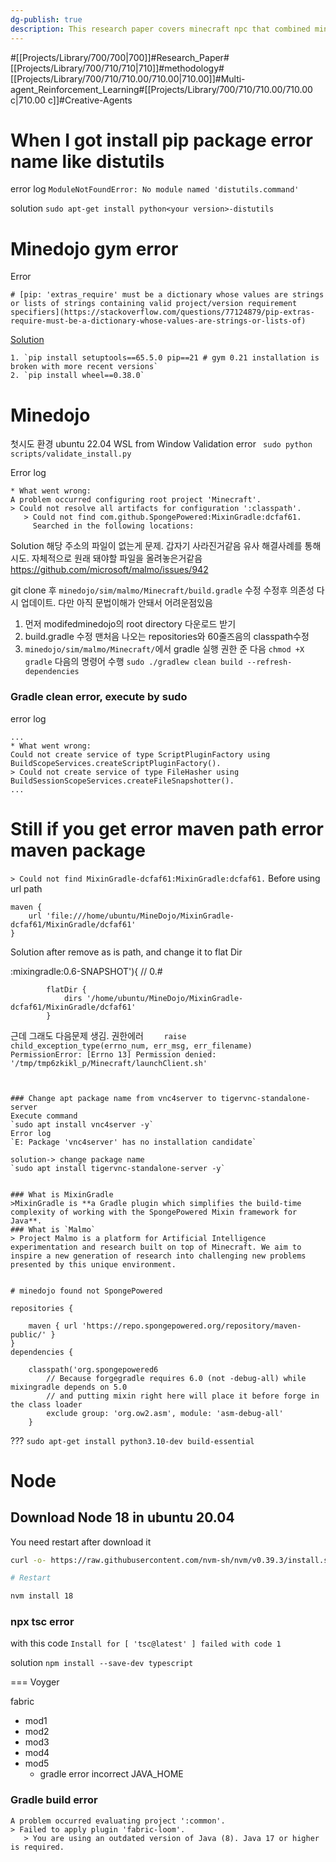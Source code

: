```yaml
---
dg-publish: true
description: This research paper covers minecraft npc that combined mindedojo and voyger. So this agent can learn new tasks by ordering human feedback
---
```

#[[Projects/Library/700/700\|700]]#Research_Paper#[[Projects/Library/700/710/710\|710]]#methodology#[[Projects/Library/700/710/710.00/710.00\|710.00]]#Multi-agent_Reinforcement_Learning#[[Projects/Library/700/710/710.00/710.00 c\|710.00 c]]#Creative-Agents

# When I got install pip package error name like distutils

error log
`ModuleNotFoundError: No module named 'distutils.command'`

solution
`sudo apt-get install python<your version>-distutils`
# Minedojo gym error 
 Error
 ```
 # [pip: 'extras_require' must be a dictionary whose values are strings or lists of strings containing valid project/version requirement specifiers](https://stackoverflow.com/questions/77124879/pip-extras-require-must-be-a-dictionary-whose-values-are-strings-or-lists-of)
```

[Solution](https://stackoverflow.com/questions/77124879/pip-extras-require-must-be-a-dictionary-whose-values-are-strings-or-lists-of) 
```
1. `pip install setuptools==65.5.0 pip==21 # gym 0.21 installation is broken with more recent versions`
2. `pip install wheel==0.38.0`
```
# Minedojo

첫시도 환경 ubuntu 22.04 WSL from Window
Validation error
` sudo python scripts/validate_install.py`

Error log
```
* What went wrong:
A problem occurred configuring root project 'Minecraft'.
> Could not resolve all artifacts for configuration ':classpath'.
   > Could not find com.github.SpongePowered:MixinGradle:dcfaf61.
     Searched in the following locations:
```

Solution
해당 주소의 파일이 없는게 문제. 갑자기 사라진거같음
유사 해결사례를 통해 시도. 자체적으로 원래 돼야할 파일을 올려놓은거같음
https://github.com/microsoft/malmo/issues/942

git clone  후  `minedojo/sim/malmo/Minecraft/build.gradle` 수정
수정후 의존성 다시 업데이트. 다만 아직 문법이해가 안돼서 어려운점있음
1. 먼저 modifedminedojo의 root directory 다운로드 받기
2. build.gradle 수정  맨처음 나오는 repositories와 60줄즈음의 classpath수정
3. `minedojo/sim/malmo/Minecraft/`에서 gradle 실행 권한 준 다음 `chmod +X gradle` 다음의 명령어 수행
   `sudo ./gradlew clean build --refresh-dependencies`

### Gradle clean error, execute by sudo

error log
```
...
* What went wrong:
Could not create service of type ScriptPluginFactory using BuildScopeServices.createScriptPluginFactory().
> Could not create service of type FileHasher using BuildSessionScopeServices.createFileSnapshotter().
...
```



# Still if you get error maven path error maven package

`> Could not find MixinGradle-dcfaf61:MixinGradle:dcfaf61.` 
Before using url path
```
maven {
    url 'file:///home/ubuntu/MineDojo/MixinGradle-dcfaf61/MixinGradle/dcfaf61'
}

```

Solution after remove as is path, and change it to flat Dir



:mixingradle:0.6-SNAPSHOT'){ // 0.# 
```
        flatDir {
            dirs '/home/ubuntu/MineDojo/MixinGradle-dcfaf61/MixinGradle/dcfaf61'
        }
```




근데 그래도 다음문제 생김. 권한에러
`    raise child_exception_type(errno_num, err_msg, err_filename)
PermissionError: [Errno 13] Permission denied: '/tmp/tmp6zkikl_p/Minecraft/launchClient.sh'`

```


### Change apt package name from vnc4server to tigervnc-standalone-server
Execute command
`sudo apt install vnc4server -y`
Error log
`E: Package 'vnc4server' has no installation candidate`

solution-> change package name
`sudo apt install tigervnc-standalone-server -y`


### What is MixinGradle
>MixinGradle is **a Gradle plugin which simplifies the build-time complexity of working with the SpongePowered Mixin framework for Java**.
### What is `Malmo`
> Project Malmo is a platform for Artificial Intelligence experimentation and research built on top of Minecraft. We aim to inspire a new generation of research into challenging new problems presented by this unique environment.


# minedojo found not SpongePowered
```
    repositories {

        maven { url 'https://repo.spongepowered.org/repository/maven-public/' }
    }
    dependencies {

        classpath('org.spongepowered6
            // Because forgegradle requires 6.0 (not -debug-all) while mixingradle depends on 5.0
            // and putting mixin right here will place it before forge in the class loader
            exclude group: 'org.ow2.asm', module: 'asm-debug-all'
        }


??? `sudo apt-get install python3.10-dev build-essential`


# Node
## Download Node 18 in ubuntu 20.04

You need restart after download it
```bash
curl -o- https://raw.githubusercontent.com/nvm-sh/nvm/v0.39.3/install.sh | bash

# Restart 

nvm install 18
```

### npx tsc error
with this code
`Install for [ 'tsc@latest' ] failed with code 1`

solution
`npm install --save-dev typescript`




===
Voyger

fabric
- mod1
- mod2
- mod3
- mod4
- mod5
	- gradle error incorrect JAVA_HOME



### Gradle build error
```
A problem occurred evaluating project ':common'.
> Failed to apply plugin 'fabric-loom'.
   > You are using an outdated version of Java (8). Java 17 or higher is required.
```